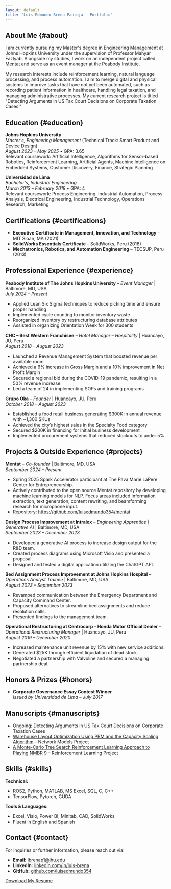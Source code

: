 ```yaml
---
layout: default
title: "Luis Edmundo Brena Pantoja – Portfolio"
---
```

## About Me {#about}

I am currently pursuing my Master's degree in Engineering Management at Johns Hopkins University under the supervision of Professor Mahyar Fazlyab. Alongside my studies, I work on an independent project called [Mentat](https://github.com/luisedmundo354/mentat) and serve as an event manager at the Peabody Institute.

My research interests include reinforcement learning, natural language processing, and process automation. I aim to merge digital and physical systems to improve tasks that have not yet been automated, such as recording patient information in healthcare, handling legal taxation, and managing administrative processes. My current research project is titled "Detecting Arguments in US Tax Court Decisions on Corporate Taxation Cases."

## Education {#education}

**Johns Hopkins University**  
*Master's, Engineering Management* (Technical Track: Smart Product and Device Design)  
_August 2023 – May 2025_ • GPA: 3.65  
Relevant coursework: Artificial Intelligence, Algorithms for Sensor‑based Robotics, Reinforcement Learning, Artificial Agents, Machine Intelligence on Embedded Systems, Customer Discovery, Finance, Strategic Planning

**Universidad de Lima**  
*Bachelor's, Industrial Engineering*  
_March 2013 – February 2018_ • GPA: 4  
Relevant coursework: Process Engineering, Industrial Automation, Process Analysis, Electrical Engineering, Industrial Technology, Operations Research, Marketing

## Certifications {#certifications}

- **Executive Certificate in Management, Innovation, and Technology** – MIT Sloan, MA (2021)
- **SolidWorks Essentials Certificate** – SolidWorks, Peru (2016)
- **Mechatronics, Robotics, and Automation Engineering** – TECSUP, Peru (2013)

## Professional Experience {#experience}

**Peabody Institute of The Johns Hopkins University** – *Event Manager* | Baltimore, MD, USA  
_July 2024 – Present_  

- Applied Lean Six Sigma techniques to reduce picking time and ensure proper handling
- Implemented cycle counting to monitor inventory waste
- Reorganized inventory by restructuring database attributes
- Assisted in organizing Orientation Week for 300 students

**CHC – Best Western Franchisee** – *Hotel Manager – Hospitality* | Huancayo, JU, Peru  
_August 2018 – August 2023_  

- Launched a Revenue Management System that boosted revenue per available room
- Achieved a 6% increase in Gross Margin and a 10% improvement in Net Profit Margin
- Secured a regional bid during the COVID-19 pandemic, resulting in a 50% revenue increase.
- Led a team of 24 in implementing SOPs and training programs

**Grupo Oka** – *Founder* | Huancayo, JU, Peru  
_October 2018 – August 2023_  

- Established a food retail business generating $300K in annual revenue with ~1,300 SKUs
- Achieved the city’s highest sales in the Specialty Food category
- Secured $200K in financing for initial business development
- Implemented procurement systems that reduced stockouts to under 5%

## Projects & Outside Experience {#projects}

**Mentat** – *Co-founder* | Baltimore, MD, USA  
_September 2024 – Present_

- Spring 2025 Spark Accelerator participant at The Pava Marie LaPere Center for Entrepreneurship.
- Actively contributed to the open source Mentat repository by developing machine learning models for NLP. Focus areas included information extraction, text generation, content rewriting, and beamforming research for microphone input.
- Repository: https://github.com/luisedmundo354/mentat

**Design Process Improvement at Intralox** – *Engineering Apprentice | Generative AI* | Baltimore, MD, USA  
_September 2023 – December 2023_  

- Developed a generative AI process to increase design output for the R&D team.
- Created process diagrams using Microsoft Visio and presented a proposal.
- Designed and tested a digital application utilizing the ChatGPT API.

**Bed Assignment Process Improvement at Johns Hopkins Hospital** – *Operations Analyst Trainee* | Baltimore, MD, USA  
_August 2023 – September 2023_  

- Revamped communication between the Emergency Department and Capacity Command Center.
- Proposed alternatives to streamline bed assignments and reduce resolution calls.
- Presented findings to the management team.

**Operational Restructuring at Centrocorp – Honda Motor Official Dealer** – *Operational Restructuring Manager* | Huancayo, JU, Peru  
_August 2019 – December 2020_  

- Increased maintenance unit revenue by 15% with new service additions.
- Generated $25K through efficient liquidation of dead stock.
- Negotiated a partnership with Valvoline and secured a managing partnership deal.

## Honors & Prizes {#honors}

- **Corporate Governance Essay Contest Winner**  
  *Issued by Universidad de Lima – July 2017*

## Manuscripts {#manuscripts}

- Ongoing: Detecting Arguments in US Tax Court Decisions on Corporate Taxation Cases
- [Warehouse Layout Optimization Using PRM and the Capacity
 Scaling Algorithm](assets/optimization.pdf) – Network Models Project
- [A Monte-Carlo Tree Search Reinforcement
Learning Approach to Playing NMBR 9](assets/rl.pdf) – Reinforcement Learning Project

## Skills {#skills}

**Technical:**  

- ROS2, Python, MATLAB, MS Excel, SQL, C, C++
- TensorFlow, Pytorch, CUDA

**Tools & Languages:**  

- Excel, Visio, Power BI, Minitab, CAD, SolidWorks
- Fluent in English and Spanish

## Contact {#contact}

For inquiries or further information, please reach out via:

- **Email:** [lbrenap1@jhu.edu](mailto:lbrenap1@jhu.edu)  
- **LinkedIn:** [linkedin.com/in/luis-brena](https://www.linkedin.com/in/luis-brena/)  
- **GitHub:** [github.com/luisedmundo354](https://github.com/luisedmundo354)

[Download My Resume](assets/resume.pdf)

